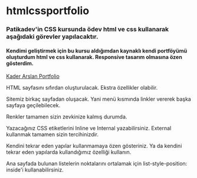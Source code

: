 # htmlcssportfolio

### Patikadev'in CSS kursunda ödev html ve css kullanarak aşağıdaki görevler yapılacaktır.

#### Kendimi geliştirmek için bu kursu aldığımdan kaynaklı kendi portföyümü oluşturdum html ve css kullanarak. Responsive tasarım olmasına özen gösterdim.

[Kader Arslan Portfolio](https://kaderarslan.netlify.app/)

HTML sayfasını sıfırdan oluşturulacak. Ekstra özellikler olabilir.

Sitemiz birkaç sayfadan oluşacak. Yani menü kısmında linkler vererek başka sayfaya geçilebilecek.

Renkler tamamen sizin zevkinize kalmış durumda.

Yazacağınız CSS etiketlerini Inline ve Internal yazabilirsiniz. External kullanmak tamamen sizin tercihinizdir.

Kendini tekrar eden yapılar kullanmamaya özen gösteriniz. Ya da kendini tekrar eden yapılarda kullandığımız özelliği kullanın.

Ana sayfada bulunan listelerin noktalarını ortalamak için list-style-position: inside'i kullanabilirsiniz.
